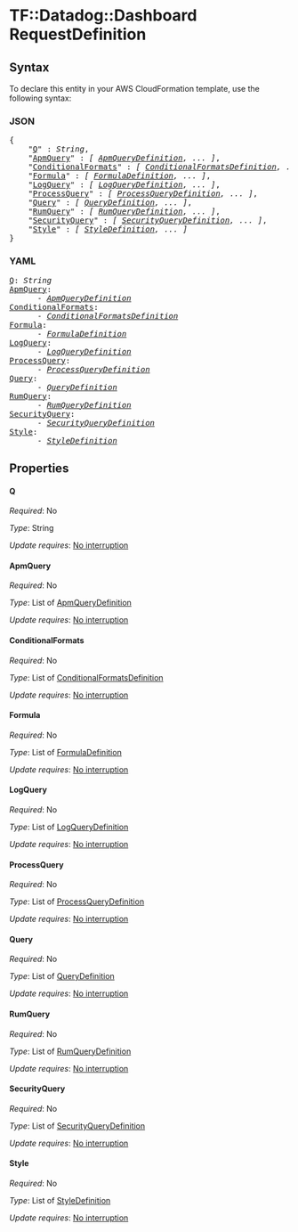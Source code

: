 # TF::Datadog::Dashboard RequestDefinition

## Syntax

To declare this entity in your AWS CloudFormation template, use the following syntax:

### JSON

<pre>
{
    "<a href="#q" title="Q">Q</a>" : <i>String</i>,
    "<a href="#apmquery" title="ApmQuery">ApmQuery</a>" : <i>[ <a href="apmquerydefinition.md">ApmQueryDefinition</a>, ... ]</i>,
    "<a href="#conditionalformats" title="ConditionalFormats">ConditionalFormats</a>" : <i>[ <a href="conditionalformatsdefinition.md">ConditionalFormatsDefinition</a>, ... ]</i>,
    "<a href="#formula" title="Formula">Formula</a>" : <i>[ <a href="formuladefinition.md">FormulaDefinition</a>, ... ]</i>,
    "<a href="#logquery" title="LogQuery">LogQuery</a>" : <i>[ <a href="logquerydefinition.md">LogQueryDefinition</a>, ... ]</i>,
    "<a href="#processquery" title="ProcessQuery">ProcessQuery</a>" : <i>[ <a href="processquerydefinition.md">ProcessQueryDefinition</a>, ... ]</i>,
    "<a href="#query" title="Query">Query</a>" : <i>[ <a href="querydefinition.md">QueryDefinition</a>, ... ]</i>,
    "<a href="#rumquery" title="RumQuery">RumQuery</a>" : <i>[ <a href="rumquerydefinition.md">RumQueryDefinition</a>, ... ]</i>,
    "<a href="#securityquery" title="SecurityQuery">SecurityQuery</a>" : <i>[ <a href="securityquerydefinition.md">SecurityQueryDefinition</a>, ... ]</i>,
    "<a href="#style" title="Style">Style</a>" : <i>[ <a href="styledefinition.md">StyleDefinition</a>, ... ]</i>
}
</pre>

### YAML

<pre>
<a href="#q" title="Q">Q</a>: <i>String</i>
<a href="#apmquery" title="ApmQuery">ApmQuery</a>: <i>
      - <a href="apmquerydefinition.md">ApmQueryDefinition</a></i>
<a href="#conditionalformats" title="ConditionalFormats">ConditionalFormats</a>: <i>
      - <a href="conditionalformatsdefinition.md">ConditionalFormatsDefinition</a></i>
<a href="#formula" title="Formula">Formula</a>: <i>
      - <a href="formuladefinition.md">FormulaDefinition</a></i>
<a href="#logquery" title="LogQuery">LogQuery</a>: <i>
      - <a href="logquerydefinition.md">LogQueryDefinition</a></i>
<a href="#processquery" title="ProcessQuery">ProcessQuery</a>: <i>
      - <a href="processquerydefinition.md">ProcessQueryDefinition</a></i>
<a href="#query" title="Query">Query</a>: <i>
      - <a href="querydefinition.md">QueryDefinition</a></i>
<a href="#rumquery" title="RumQuery">RumQuery</a>: <i>
      - <a href="rumquerydefinition.md">RumQueryDefinition</a></i>
<a href="#securityquery" title="SecurityQuery">SecurityQuery</a>: <i>
      - <a href="securityquerydefinition.md">SecurityQueryDefinition</a></i>
<a href="#style" title="Style">Style</a>: <i>
      - <a href="styledefinition.md">StyleDefinition</a></i>
</pre>

## Properties

#### Q

_Required_: No

_Type_: String

_Update requires_: [No interruption](https://docs.aws.amazon.com/AWSCloudFormation/latest/UserGuide/using-cfn-updating-stacks-update-behaviors.html#update-no-interrupt)

#### ApmQuery

_Required_: No

_Type_: List of <a href="apmquerydefinition.md">ApmQueryDefinition</a>

_Update requires_: [No interruption](https://docs.aws.amazon.com/AWSCloudFormation/latest/UserGuide/using-cfn-updating-stacks-update-behaviors.html#update-no-interrupt)

#### ConditionalFormats

_Required_: No

_Type_: List of <a href="conditionalformatsdefinition.md">ConditionalFormatsDefinition</a>

_Update requires_: [No interruption](https://docs.aws.amazon.com/AWSCloudFormation/latest/UserGuide/using-cfn-updating-stacks-update-behaviors.html#update-no-interrupt)

#### Formula

_Required_: No

_Type_: List of <a href="formuladefinition.md">FormulaDefinition</a>

_Update requires_: [No interruption](https://docs.aws.amazon.com/AWSCloudFormation/latest/UserGuide/using-cfn-updating-stacks-update-behaviors.html#update-no-interrupt)

#### LogQuery

_Required_: No

_Type_: List of <a href="logquerydefinition.md">LogQueryDefinition</a>

_Update requires_: [No interruption](https://docs.aws.amazon.com/AWSCloudFormation/latest/UserGuide/using-cfn-updating-stacks-update-behaviors.html#update-no-interrupt)

#### ProcessQuery

_Required_: No

_Type_: List of <a href="processquerydefinition.md">ProcessQueryDefinition</a>

_Update requires_: [No interruption](https://docs.aws.amazon.com/AWSCloudFormation/latest/UserGuide/using-cfn-updating-stacks-update-behaviors.html#update-no-interrupt)

#### Query

_Required_: No

_Type_: List of <a href="querydefinition.md">QueryDefinition</a>

_Update requires_: [No interruption](https://docs.aws.amazon.com/AWSCloudFormation/latest/UserGuide/using-cfn-updating-stacks-update-behaviors.html#update-no-interrupt)

#### RumQuery

_Required_: No

_Type_: List of <a href="rumquerydefinition.md">RumQueryDefinition</a>

_Update requires_: [No interruption](https://docs.aws.amazon.com/AWSCloudFormation/latest/UserGuide/using-cfn-updating-stacks-update-behaviors.html#update-no-interrupt)

#### SecurityQuery

_Required_: No

_Type_: List of <a href="securityquerydefinition.md">SecurityQueryDefinition</a>

_Update requires_: [No interruption](https://docs.aws.amazon.com/AWSCloudFormation/latest/UserGuide/using-cfn-updating-stacks-update-behaviors.html#update-no-interrupt)

#### Style

_Required_: No

_Type_: List of <a href="styledefinition.md">StyleDefinition</a>

_Update requires_: [No interruption](https://docs.aws.amazon.com/AWSCloudFormation/latest/UserGuide/using-cfn-updating-stacks-update-behaviors.html#update-no-interrupt)

